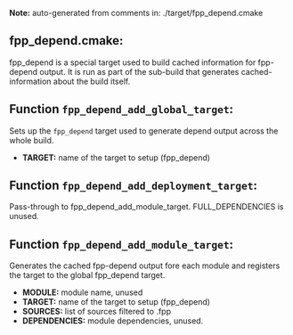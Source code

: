 **Note:** auto-generated from comments in: ./target/fpp_depend.cmake

## fpp_depend.cmake:

fpp_depend is a special target used to build cached information for fpp-depend output. It is run as part of the
sub-build that generates cached-information about the build itself.


## Function `fpp_depend_add_global_target`:

Sets up the `fpp_depend` target used to generate depend output across the whole build.
- **TARGET:** name of the target to setup (fpp_depend)


## Function `fpp_depend_add_deployment_target`:

Pass-through to fpp_depend_add_module_target. FULL_DEPENDENCIES is unused.


## Function `fpp_depend_add_module_target`:

Generates the cached fpp-depend output fore each module and registers the target to the global fpp_depend target.
- **MODULE:** module name, unused
- **TARGET:** name of the target to setup (fpp_depend)
- **SOURCES:** list of sources filtered to .fpp
- **DEPENDENCIES:** module dependencies, unused.


